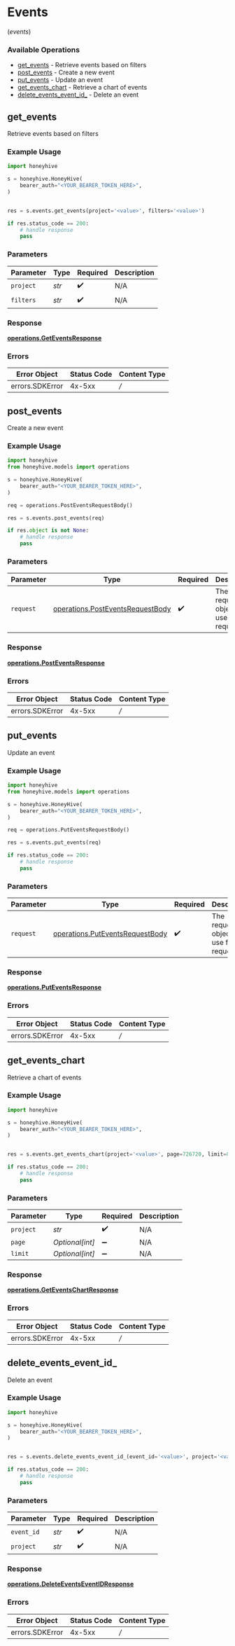 # Events
(*events*)

### Available Operations

* [get_events](#get_events) - Retrieve events based on filters
* [post_events](#post_events) - Create a new event
* [put_events](#put_events) - Update an event
* [get_events_chart](#get_events_chart) - Retrieve a chart of events
* [delete_events_event_id_](#delete_events_event_id_) - Delete an event

## get_events

Retrieve events based on filters

### Example Usage

```python
import honeyhive

s = honeyhive.HoneyHive(
    bearer_auth="<YOUR_BEARER_TOKEN_HERE>",
)


res = s.events.get_events(project='<value>', filters='<value>')

if res.status_code == 200:
    # handle response
    pass
```

### Parameters

| Parameter          | Type               | Required           | Description        |
| ------------------ | ------------------ | ------------------ | ------------------ |
| `project`          | *str*              | :heavy_check_mark: | N/A                |
| `filters`          | *str*              | :heavy_check_mark: | N/A                |


### Response

**[operations.GetEventsResponse](../../models/operations/geteventsresponse.md)**
### Errors

| Error Object    | Status Code     | Content Type    |
| --------------- | --------------- | --------------- |
| errors.SDKError | 4x-5xx          | */*             |

## post_events

Create a new event

### Example Usage

```python
import honeyhive
from honeyhive.models import operations

s = honeyhive.HoneyHive(
    bearer_auth="<YOUR_BEARER_TOKEN_HERE>",
)

req = operations.PostEventsRequestBody()

res = s.events.post_events(req)

if res.object is not None:
    # handle response
    pass
```

### Parameters

| Parameter                                                                            | Type                                                                                 | Required                                                                             | Description                                                                          |
| ------------------------------------------------------------------------------------ | ------------------------------------------------------------------------------------ | ------------------------------------------------------------------------------------ | ------------------------------------------------------------------------------------ |
| `request`                                                                            | [operations.PostEventsRequestBody](../../models/operations/posteventsrequestbody.md) | :heavy_check_mark:                                                                   | The request object to use for the request.                                           |


### Response

**[operations.PostEventsResponse](../../models/operations/posteventsresponse.md)**
### Errors

| Error Object    | Status Code     | Content Type    |
| --------------- | --------------- | --------------- |
| errors.SDKError | 4x-5xx          | */*             |

## put_events

Update an event

### Example Usage

```python
import honeyhive
from honeyhive.models import operations

s = honeyhive.HoneyHive(
    bearer_auth="<YOUR_BEARER_TOKEN_HERE>",
)

req = operations.PutEventsRequestBody()

res = s.events.put_events(req)

if res.status_code == 200:
    # handle response
    pass
```

### Parameters

| Parameter                                                                          | Type                                                                               | Required                                                                           | Description                                                                        |
| ---------------------------------------------------------------------------------- | ---------------------------------------------------------------------------------- | ---------------------------------------------------------------------------------- | ---------------------------------------------------------------------------------- |
| `request`                                                                          | [operations.PutEventsRequestBody](../../models/operations/puteventsrequestbody.md) | :heavy_check_mark:                                                                 | The request object to use for the request.                                         |


### Response

**[operations.PutEventsResponse](../../models/operations/puteventsresponse.md)**
### Errors

| Error Object    | Status Code     | Content Type    |
| --------------- | --------------- | --------------- |
| errors.SDKError | 4x-5xx          | */*             |

## get_events_chart

Retrieve a chart of events

### Example Usage

```python
import honeyhive

s = honeyhive.HoneyHive(
    bearer_auth="<YOUR_BEARER_TOKEN_HERE>",
)


res = s.events.get_events_chart(project='<value>', page=726720, limit=838569)

if res.status_code == 200:
    # handle response
    pass
```

### Parameters

| Parameter          | Type               | Required           | Description        |
| ------------------ | ------------------ | ------------------ | ------------------ |
| `project`          | *str*              | :heavy_check_mark: | N/A                |
| `page`             | *Optional[int]*    | :heavy_minus_sign: | N/A                |
| `limit`            | *Optional[int]*    | :heavy_minus_sign: | N/A                |


### Response

**[operations.GetEventsChartResponse](../../models/operations/geteventschartresponse.md)**
### Errors

| Error Object    | Status Code     | Content Type    |
| --------------- | --------------- | --------------- |
| errors.SDKError | 4x-5xx          | */*             |

## delete_events_event_id_

Delete an event

### Example Usage

```python
import honeyhive

s = honeyhive.HoneyHive(
    bearer_auth="<YOUR_BEARER_TOKEN_HERE>",
)


res = s.events.delete_events_event_id_(event_id='<value>', project='<value>')

if res.status_code == 200:
    # handle response
    pass
```

### Parameters

| Parameter          | Type               | Required           | Description        |
| ------------------ | ------------------ | ------------------ | ------------------ |
| `event_id`         | *str*              | :heavy_check_mark: | N/A                |
| `project`          | *str*              | :heavy_check_mark: | N/A                |


### Response

**[operations.DeleteEventsEventIDResponse](../../models/operations/deleteeventseventidresponse.md)**
### Errors

| Error Object    | Status Code     | Content Type    |
| --------------- | --------------- | --------------- |
| errors.SDKError | 4x-5xx          | */*             |
